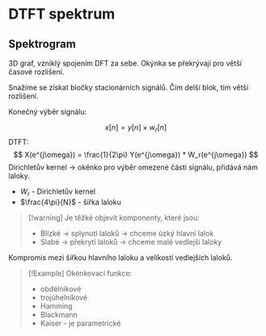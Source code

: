 # DTFT spektrum
## Spektrogram
3D graf, vzniklý spojením DFT za sebe.
Okýnka se překrývají pro větší časové rozlišení.

Snažíme se získat bločky stacionárních signálů. Čím delší blok, tím větší rozlišení.

Konečný výběr signálu:

$$
x[n] = y[n] \times w_r[n]
$$
DTFT:
$$
X(e^{j\omega}) = \frac{1}{2\pi} Y(e^{j\omega}) * W_r(e^{j\omega})
$$
Dirichletův kernel -> okénko pro výběr omezené části signálu, přidává nám laloky.
- $W_r$ - Dirichletův kernel 
- $\frac{4\pi}{N}$ - šířka laloku

> [!warning] Je těžké objevit komponenty, které jsou:
>- Blízké -> splynutí laloků -> chceme úzký hlavní lalok
>- Slabé -> překrytí laloků -> chceme malé vedlejší laloky

Kompromis mezi šířkou hlavního laloku a velikostí vedlejších laloků.

> [!Example] Okénkovací funkce:
>- obdélníkové
>- trojúhelníkové
>- Hamming
>- Blackmann
>- Kaiser - je parametrické
